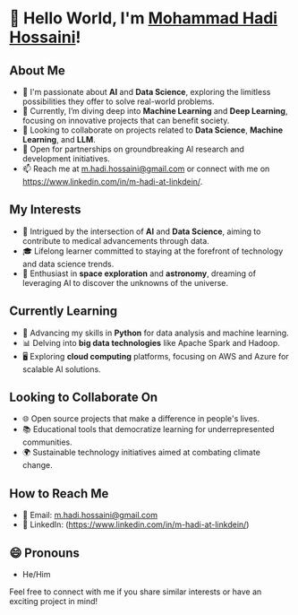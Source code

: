 # 👋 Hello World, I'm [Mohammad Hadi Hossaini](https://github.com/mhadihossaini)!

## About Me

- 🧠 I'm passionate about **AI** and **Data Science**, exploring the limitless possibilities they offer to solve real-world problems.
- 🌱 Currently, I’m diving deep into **Machine Learning** and **Deep Learning**, focusing on innovative projects that can benefit society.
- 💞️ Looking to collaborate on projects related to **Data Science**, **Machine Learning**, and **LLM**.
- 🤝 Open for partnerships on groundbreaking AI research and development initiatives.
- 📫 Reach me at m.hadi.hossaini@gmail.com or connect with me on https://www.linkedin.com/in/m-hadi-at-linkdein/.

## My Interests

- 👀 Intrigued by the intersection of **AI** and **Data Science**, aiming to contribute to medical advancements through data.
- 🎓 Lifelong learner committed to staying at the forefront of technology and data science trends.
- 🚀 Enthusiast in **space exploration** and **astronomy**, dreaming of leveraging AI to discover the unknowns of the universe.

## Currently Learning

- 🐍 Advancing my skills in **Python** for data analysis and machine learning.
- 📊 Delving into **big data technologies** like Apache Spark and Hadoop.
- 🖥️ Exploring **cloud computing** platforms, focusing on AWS and Azure for scalable AI solutions.

## Looking to Collaborate On

- 🌐 Open source projects that make a difference in people's lives.
- 📚 Educational tools that democratize learning for underrepresented communities.
- 🌍 Sustainable technology initiatives aimed at combating climate change.

## How to Reach Me

- 📧 Email: m.hadi.hossaini@gmail.com
- 🔗 LinkedIn: (https://www.linkedin.com/in/m-hadi-at-linkdein/)

## 😄 Pronouns

- He/Him

Feel free to connect with me if you share similar interests or have an exciting project in mind!

